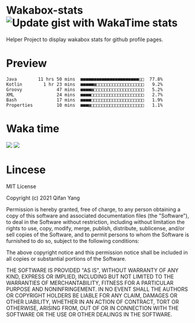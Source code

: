  # Wakabox-stats ![Update gist with WakaTime stats](https://github.com/underwindfall/wakabox-stats/workflows/Update%20gist%20with%20WakaTime%20stats/badge.svg)

  Helper Project to display wakabox stats for github profile pages. 
 # Preview 
  
  ```  
 Java        11 hrs 50 mins  ■■■■■■■■■■■■■■■■■■■■■■◱□  77.8%
Kotlin        1 hr 23 mins  ■■■■■▦□□□□□□□□□□□□□□□□□□   9.2%
Groovy             47 mins  ■■■■▦□□□□□□□□□□□□□□□□□□□   5.2%
XML                24 mins  ■■■■□□□□□□□□□□□□□□□□□□□□   2.7%
Bash               17 mins  ■■■■□□□□□□□□□□□□□□□□□□□□   1.9%
Properties         10 mins  ■■■▦□□□□□□□□□□□□□□□□□□□□   1.1% 
 ``` 
  
 
 
  
  # Waka time 

  ![](https://wakatime.com/share/@underwindfall/04fb31b6-0c1f-434d-b3a5-ac5e62f5364c.svg)
  ![](https://wakatime.com/share/@underwindfall/3d98f640-5c0f-4faf-b8df-1c48dec045b2.svg)
  
  # Lincese 

  MIT License

  Copyright (c) 2021 Qifan Yang
  
  Permission is hereby granted, free of charge, to any person obtaining a copy
  of this software and associated documentation files (the "Software"), to deal
  in the Software without restriction, including without limitation the rights
  to use, copy, modify, merge, publish, distribute, sublicense, and/or sell
  copies of the Software, and to permit persons to whom the Software is
  furnished to do so, subject to the following conditions:
  
  The above copyright notice and this permission notice shall be included in all
  copies or substantial portions of the Software.
  
  THE SOFTWARE IS PROVIDED "AS IS", WITHOUT WARRANTY OF ANY KIND, EXPRESS OR
  IMPLIED, INCLUDING BUT NOT LIMITED TO THE WARRANTIES OF MERCHANTABILITY,
  FITNESS FOR A PARTICULAR PURPOSE AND NONINFRINGEMENT. IN NO EVENT SHALL THE
  AUTHORS OR COPYRIGHT HOLDERS BE LIABLE FOR ANY CLAIM, DAMAGES OR OTHER
  LIABILITY, WHETHER IN AN ACTION OF CONTRACT, TORT OR OTHERWISE, ARISING FROM,
  OUT OF OR IN CONNECTION WITH THE SOFTWARE OR THE USE OR OTHER DEALINGS IN THE
  SOFTWARE.
